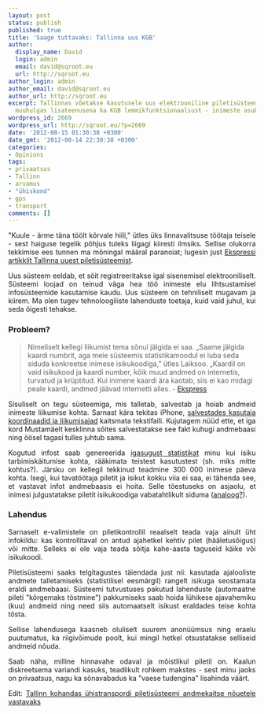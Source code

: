 ```yaml
---
layout: post
status: publish
published: true
title: 'Saage tuttavaks: Tallinna uus KGB'
author:
  display_name: David
  login: admin
  email: david@sqroot.eu
  url: http://sqroot.eu
author_login: admin
author_email: david@sqroot.eu
author_url: http://sqroot.eu
excerpt: Tallinnas võetakse kasutusele uus elektrooniline piletisüsteem, mis pakub
  muuhulgas lisateenusena ka KGB lemmikfunktsionaalsust - inimeste asukoha jälgimist.
wordpress_id: 2669
wordpress_url: http://sqroot.eu/?p=2669
date: '2012-08-15 01:30:38 +0300'
date_gmt: '2012-08-14 22:30:38 +0300'
categories:
- Opinions
tags:
- privaatsus
- Tallinn
- arvamus
- "ühiskond"
- gps
- transport
comments: []
---
```

<p style="text-align: justify;">"Kuule - ärme täna töölt kõrvale hiili," ütles üks linnavalitsuse töötaja teisele - sest haiguse tegelik põhjus tuleks liigagi kiiresti ilmsiks. Sellise olukorra tekkimise ees tunnen ma mõningal määral paranoiat; lugesin just <a href="http://www.ekspress.ee/news/paevauudised/eestiuudised/saage-tuttavaks-tallinna-uus-piletisusteem.d?id=64822546">Ekspressi artikklit Tallinna uuest piletisüsteemist</a>.</p>
<p style="text-align: justify;">Uus süsteem eeldab, et sõit registreeritakse igal sisenemisel elektrooniliselt. Süsteemi loojad on teinud väga hea töö inimeste elu lihtsustamisel infosüsteemide kasutamise kaudu. Uus süsteem on tehniliselt mugavam ja kiirem. Ma olen tugev tehnoloogiliste lahenduste toetaja, kuid vaid juhul, kui seda õigesti tehakse.</p>
<h3 style="text-align: justify;">Probleem?</h3>
<blockquote><p>Nimeliselt kellegi liikumist tema sõnul jälgida ei saa. „Saame jälgida kaardi numbrit, aga meie süsteemis statistikamoodul ei luba seda siduda konkreetse inimese isikukoodiga,” ütles Laiksoo. „Kaardil on vaid isikukood ja kaardi number, kõik muud andmed on internetis, turvatud ja krüptitud. Kui inimene kaardi ära kaotab, siis ei kao midagi peale kaardi, andmed jäävad internetti alles. - <a href="http://www.ekspress.ee/news/paevauudised/eestiuudised/saage-tuttavaks-tallinna-uus-piletisusteem.d?id=64822546">Ekspress</a></p></blockquote>
<p style="text-align: justify;">Sisuliselt on tegu süsteemiga, mis talletab, salvestab ja hoiab andmeid inimeste liikumise kohta. Sarnast kära tekitas iPhone, <a href="http://macgateway.com/news-and-rumors/iphone-and-ipad-save-gps-location-history-on-your-computer/">salvestades kasutaja koordinaadid ja liikumisajad</a> kaitsmata tekstifaili. Kujutagem nüüd ette, et iga kord Mustamäelt kesklinna sõites salvestatakse see fakt kuhugi andmebaasi ning öösel tagasi tulles juhtub sama.<a id="more"></a><a id="more-2669"></a></p>
<p style="text-align: justify;">Kogutud infost saab genereerida <a href="http://crowdflow.net/wp-content/uploads/2011/07/firefly2.png">igasugust statistikat</a> minu kui isiku tarbimiskäitumise kohta, rääkimata teistest kasutustest (sh. miks mitte kohtus?). Järsku on kellegil tekkinud teadmine 300 000 inimese päeva kohta. Isegi, kui tavatöötaja piletit ja isikut kokku viia ei saa, ei tähenda see, et vastavat infot andmebaasis ei hoita. Selle tõestuseks on asjaolu, et inimesi julgustatakse piletit isikukoodiga vabatahtlikult siduma (<a href="http://sinurimi.rimi.ee/reeglid.html">analoog?</a>).</p>
<h3 style="text-align: justify;">Lahendus</h3>
<p style="text-align: justify;">Sarnaselt e-valimistele on piletikontrollil reaalselt teada vaja ainult üht infokildu: kas kontrollitaval on antud ajahetkel kehtiv pilet (hääletusõigus) või mitte. Selleks ei ole vaja teada sõitja kahe-aasta taguseid käike või isikukoodi.</p>
<p style="text-align: justify;">Piletisüsteemi saaks telgitagustes täiendada just nii: kasutada ajalooliste andmete talletamiseks (statistilisel eesmärgil) rangelt isikuga seostamata eraldi andmebaasi. Süsteemi tutvustuses pakutud lahenduste (automaatne pileti "kõrgemaks tõstmine") pakkumiseks saab hoida lühikese ajavahemiku (kuu) andmeid ning need siis automaatselt isikust eraldades teise kohta tõsta.</p>
<p style="text-align: justify;">Sellise lahendusega kaasneb oluliselt suurem anonüümsus ning eraelu puutumatus, ka riigivõimude poolt, kui mingil hetkel otsustatakse selliseid andmeid nõuda.</p>
<p style="text-align: justify;">Saab näha, milline hinnavahe odaval ja mõistlikul piletil on. Kaalun diskreetsema variandi kasuks, teadlikult rohkem makstes - sest minu jaoks on privaatsus, nagu ka sõnavabadus ka "vaese tudengina" lisahinda väärt.</p>
<p style="text-align: justify;">Edit: <a href="http://www.tallinncity.ee/1225590/tallinn-kohandas-uhistranspordi-piletisusteemi-andmekaitse-nouetele-vastavaks">Tallinn kohandas ühistranspordi piletisüsteemi andmekaitse nõuetele vastavaks</a></p>
